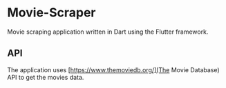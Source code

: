 # Movie-Scraper

Movie scraping application written in Dart using the Flutter framework.

## API
The application uses [https://www.themoviedb.org/](The Movie Database) API to get the movies data.
